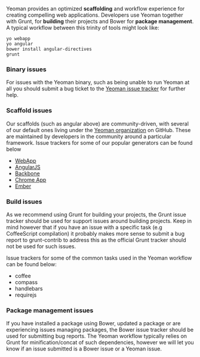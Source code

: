 Yeoman provides an optimized **scaffolding** and workflow experience for creating compelling web applications. Developers use Yeoman together with Grunt, for **building** their projects and Bower for **package management**. A typical workflow between this trinity of tools might look like:

```
yo webapp
yo angular
bower install angular-directives
grunt
```

### Binary issues
For issues with the Yeoman binary, such as being unable to run Yeoman at all you should submit a bug ticket to the [Yeoman issue tracker](https://github.com/yeoman/yeoman/issues) for further help.

### Scaffold issues
Our scaffolds (such as angular above) are community-driven, with several of our default ones living under the [Yeoman organization](https://github.com/yeoman) on GitHub. These are maintained by developers in the community around a particular framework. Issue trackers for some of our popular generators can be found below

* [WebApp](https://github.com/yeoman/generator-webapp)
* [AngularJS](https://github.com/yeoman/generator-angular)
* [Backbone](https://github.com/yeoman/generator-backbone)
* [Chrome App](https://github.com/yeoman/generator-chromeapp)
* [Ember](https://github.com/yeoman/generator-ember)

### Build issues

As we recommend using Grunt for building your projects, the Grunt issue tracker should be used for support issues around building projects. Keep in mind however that if you have an issue with a specific task (e.g CoffeeScript compilation) it probably makes more sense to submit a bug report to grunt-contrib to address this as the official Grunt tracker should not be used for such issues.

Issue trackers for some of the common tasks used in the Yeoman workflow can be found below:

* coffee
* compass
* handlebars
* requirejs

### Package management issues

If you have installed a package using Bower, updated a package or are experiencing issues managing packages, the Bower issue tracker should be used for submitting bug reports. The Yeoman workflow typically relies on Grunt for minification/concat of such dependencies, however we will let you know if an issue submitted is a Bower issue or a Yeoman issue.